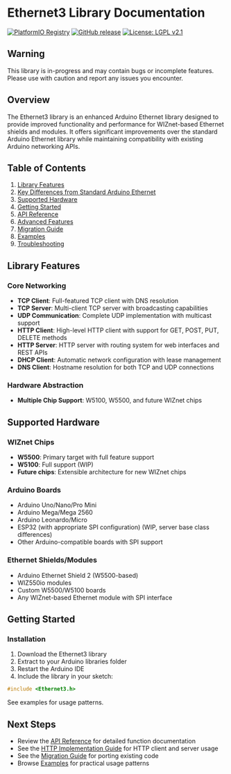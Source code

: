 # Ethernet3 Library Documentation

[![PlatformIO Registry](https://badges.registry.platformio.org/packages/mapy5542/library/Ethernet3.svg)](https://registry.platformio.org/libraries/mapy5542/Ethernet3)
[![GitHub release](https://img.shields.io/github/release/Mapy542/Ethernet3.svg)](https://github.com/Mapy542/Ethernet3/releases)
[![License: LGPL v2.1](https://img.shields.io/badge/License-LGPL%20v2.1-blue.svg)](https://www.gnu.org/licenses/lgpl-2.1)

## Warning

This library is in-progress and may contain bugs or incomplete features. Please use with caution and report any issues you encounter.

## Overview

The Ethernet3 library is an enhanced Arduino Ethernet library designed to provide improved functionality and performance for WIZnet-based Ethernet shields and modules. It offers significant improvements over the standard Arduino Ethernet library while maintaining compatibility with existing Arduino networking APIs.

## Table of Contents

1. [Library Features](#library-features)
2. [Key Differences from Standard Arduino Ethernet](#key-differences-from-standard-arduino-ethernet)
3. [Supported Hardware](#supported-hardware)
4. [Getting Started](#getting-started)
5. [API Reference](#api-reference)
6. [Advanced Features](#advanced-features)
7. [Migration Guide](#migration-guide)
8. [Examples](#examples)
9. [Troubleshooting](#troubleshooting)

## Library Features

### Core Networking

-   **TCP Client**: Full-featured TCP client with DNS resolution
-   **TCP Server**: Multi-client TCP server with broadcasting capabilities
-   **UDP Communication**: Complete UDP implementation with multicast support
-   **HTTP Client**: High-level HTTP client with support for GET, POST, PUT, DELETE methods
-   **HTTP Server**: HTTP server with routing system for web interfaces and REST APIs
-   **DHCP Client**: Automatic network configuration with lease management
-   **DNS Client**: Hostname resolution for both TCP and UDP connections

### Hardware Abstraction

-   **Multiple Chip Support**: W5100, W5500, and future WIZnet chips

## Supported Hardware

### WIZnet Chips

-   **W5500**: Primary target with full feature support
-   **W5100**: Full support (WIP)
-   **Future chips**: Extensible architecture for new WIZnet chips

### Arduino Boards

-   Arduino Uno/Nano/Pro Mini
-   Arduino Mega/Mega 2560
-   Arduino Leonardo/Micro
-   ESP32 (with appropriate SPI configuration) (WIP, server base class differences)
-   Other Arduino-compatible boards with SPI support

### Ethernet Shields/Modules

-   Arduino Ethernet Shield 2 (W5500-based)
-   WIZ550io modules
-   Custom W5500/W5100 boards
-   Any WIZnet-based Ethernet module with SPI interface

## Getting Started

### Installation

1. Download the Ethernet3 library
2. Extract to your Arduino libraries folder
3. Restart the Arduino IDE
4. Include the library in your sketch:

```cpp
#include <Ethernet3.h>
```

See examples for usage patterns.

## Next Steps

-   Review the [API Reference](docs/api-reference.md) for detailed function documentation
-   See the [HTTP Implementation Guide](docs/http-guide.md) for HTTP client and server usage
-   See the [Migration Guide](docs/migration-guide.md) for porting existing code
-   Browse [Examples](examples/) for practical usage patterns
